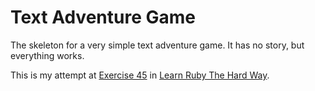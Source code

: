# Text Adventure Game

The skeleton for a very simple text adventure game. It has no story, but everything works.

This is my attempt at [Exercise 45](http://learnrubythehardway.org/book/ex45.html) in [Learn Ruby The Hard Way](http://learnrubythehardway.org/book/index.html).

